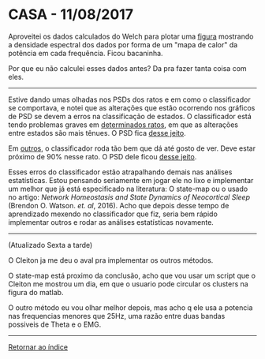 # CASA - 11/08/2017
 
Aproveitei os dados calculados do Welch para plotar uma [figura](imagens/spec.png "oi") mostrando a densidade espectral dos dados por forma de um "mapa de calor" da potência em cada frequência. Ficou bacaninha. 

Por que eu não calculei esses dados antes? Da pra fazer tanta coisa com eles.

****

Estive dando umas olhadas nos PSDs dos ratos e em como o classificador se comportava, e notei que as alterações que estão ocorrendo nos gráficos de PSD se devem a erros na classificação de estados. O classificador está tendo problemas graves em [determinados ratos](imagens/indefinido.png "oi"), em que as alterações entre estados são mais tênues. O PSD fica [desse jeito](imagens/psd-52.png "oi").

Em [outros](imagens/definido.png "oi"), o classificador roda tão bem que dá até gosto de ver. Deve estar próximo de 90% nesse rato. O PSD dele ficou [desse jeito](imagens/psd-49.png "oi").

Esses erros do classificador estão atrapalhando demais nas análises estatísticas. Estou pensando seriamente em jogar ele no lixo e implementar um melhor que já está especificado na literatura: O state-map ou o usado no artigo: *Network Homeostasis and State
Dynamics of Neocortical Sleep* (Brendon O. Watson. *et. al*, 2016). Acho que depois desse tempo de aprendizado mexendo no classificador que fiz, seria bem rápido implementar outros e rodar as análises estatísticas novamente.

****

(Atualizado Sexta a tarde)

O Cleiton ja me deu o aval pra implementar os outros métodos. 

O state-map está proximo da conclusão, acho que vou usar um script que o Cleiton me mostrou um dia, em que o usuario pode circular os clusters na figura do matlab. 


O outro método eu vou olhar melhor depois, mas acho q ele usa a potencia nas frequencias menores que 25Hz, uma razão entre duas bandas possiveis de Theta e o EMG.


****
 
[Retornar ao índice](https://github.com/vittorfp/Open-Lab-Book/blob/master/README.md "Oi")


